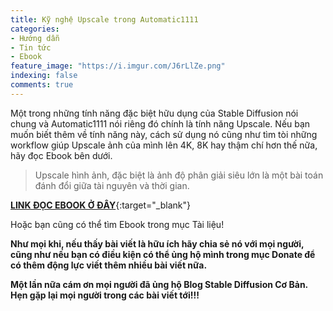 ```yaml
---
title: Kỹ nghệ Upscale trong Automatic1111
categories:
- Hướng dẫn
- Tin tức
- Ebook
feature_image: "https://i.imgur.com/J6rLlZe.png"
indexing: false
comments: true
---
```


Một trong những tính năng đặc biệt hữu dụng của Stable Diffusion nói chung và Automatic1111 nói riêng đó chính là tính năng Upscale. Nếu bạn muốn biết thêm về tính năng này, cách sử dụng nó cũng như tìm tòi những workflow giúp Upscale ảnh của mình lên 4K, 8K hay thậm chí hơn thế nữa, hãy đọc Ebook bên dưới.

> Upscale hình ảnh, đặc biệt là ảnh độ phân giải siêu lớn là một bài toán đánh đổi giữa tài nguyên và thời gian.

[**LINK ĐỌC EBOOK Ở ĐÂY**](https://drive.google.com/file/d/1CzJCYWTJdK6o5wo-IPRGyVP2_UIAE_Nq/view?usp=sharing){:target="_blank"}

Hoặc bạn cũng có thể tìm Ebook trong mục Tài liệu!

**Như mọi khi, nếu thấy bài viết là hữu ích hãy chia sẻ nó với mọi người, cũng như nếu bạn có điều kiện có thể ủng hộ mình trong mục Donate để có thêm động lực viết thêm nhiều bài viết nữa.**

**Một lần nữa cám ơn mọi người đã ủng hộ Blog Stable Diffusion Cơ Bản. Hẹn gặp lại mọi người trong các bài viết tới!!!**